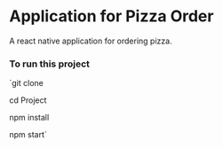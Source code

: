 # Application for Pizza Order

A react native application for ordering pizza.

### To run this project 

`git clone

cd Project

npm install

npm start`
